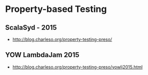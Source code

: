 Property-based Testing
======================

## ScalaSyd - 2015
- http://blog.charleso.org/property-testing-preso/

## YOW LambdaJam 2015
- http://blog.charleso.org/property-testing-preso/yowlj2015.html
